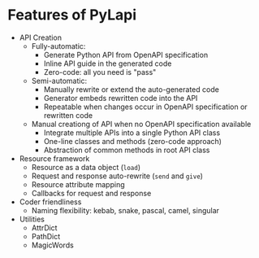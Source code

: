 # Features of PyLapi

- API Creation
  - Fully-automatic:
    - Generate Python API from OpenAPI specification
    - Inline API guide in the generated code
    - Zero-code: all you need is "pass"
  - Semi-automatic:
    - Manually rewrite or extend the auto-generated code
    - Generator embeds rewritten code into the API
    - Repeatable when changes occur in OpenAPI specification or rewritten code
  - Manual creationg of API when no OpenAPI specification available
    - Integrate multiple APIs into a single Python API class
    - One-line classes and methods (zero-code approach)
    - Abstraction of common methods in root API class
- Resource framework
  - Resource as a data object (`load`)
  - Request and response auto-rewrite (`send` and `give`)
  - Resource attribute mapping
  - Callbacks for request and response
- Coder friendliness
  - Naming flexibility: kebab, snake, pascal, camel, singular
- Utilities
  - AttrDict
  - PathDict
  - MagicWords
